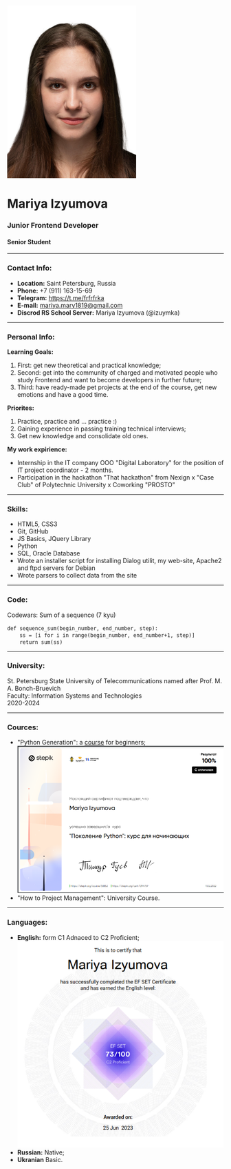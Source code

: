 <img src="images/Photo.jpg" alt="My Photo" width="300px" height="auto">

# Mariya Izyumova
### Junior Frontend Developer
#### Senior Student 
-----------------
### Contact Info:
* **Location:** Saint Petersburg, Russia
* **Phone:** +7 (911) 163-15-69
* **Telegram:** https://t.me/frfrfrka
* **E-mail:** mariya.mary1819@gmail.com
* **Discrod RS School Server:** Mariya Izyumova (@izuymka)
-----------------
### Personal Info:
**Learning Goals:**
1. First: get new theoretical and practical knowledge;
2. Second: get into the community of charged and motivated people who study Frontend and want to become developers in further future;
3. Third: have ready-made pet projects at the end of the course, get new emotions and have a good time.

**Priorites:**
1. Practice, practice and ... practice :)
2. Gaining experience in passing training technical interviews;
3. Get new knowledge and consolidate old ones.

**My work expirience:**
+ Internship in the IT company OOO "Digital Laboratory"  for the position of IT project coordinator - 2 months.
+ Participation in the hackathon "That hackathon" from Nexign x "Case Club" of Polytechnic University x Coworking "PROSTO"
-----------------
### Skills:
- HTML5, CSS3
- Git, GitHub
- JS Basics, JQuery Library
- Python
- SQL, Oracle Database
- Wrote an installer script for installing Dialog utilit, my web-site, Apache2 and ftpd servers for Debian
- Wrote parsers to collect data from the site
-----------------
### Code:
<p>Codewars: Sum of a sequence (7 kyu)</p>

```
def sequence_sum(begin_number, end_number, step):
    ss = [i for i in range(begin_number, end_number+1, step)]
    return sum(ss)
```
-----------------
### University:
<p>St. Petersburg State University of Telecommunications named after Prof. M. A. Bonch-Bruevich<br>
Faculty: Information Systems and Technologies<br>
2020-2024</p>

-----------------
### Cources:
* "Python Generation": a [course](https://stepik.org/course/58852/info) for beginners; <img src="images/Python-Certificate.png" alt="My Photo" width="auto" height="auto">
* "How to Project Management": University Course.
-----------------
### Languages:
* **English:** form C1 Adnaced to C2 Proficient; <img src="images/EF-SET-Certificate.png" alt="EF SET Certificate" width="auto" height="auto">
* **Russian:** Native;
* **Ukranian** Basic.